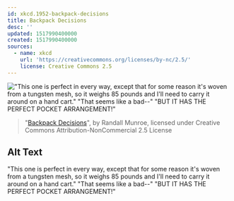 ```yaml
---
id: xkcd.1952-backpack-decisions
title: Backpack Decisions
desc: ''
updated: 1517990400000
created: 1517990400000
sources:
  - name: xkcd
    url: 'https://creativecommons.org/licenses/by-nc/2.5/'
    license: Creative Commons 2.5
---
```

!["This one is perfect in every way, except that for some reason it's woven from a tungsten mesh, so it weighs 85 pounds and I'll need to carry it around on a hand cart." "That seems like a bad--" "BUT IT HAS THE PERFECT POCKET ARRANGEMENT!"](https://imgs.xkcd.com/comics/backpack_decisions.png)
> "[Backpack Decisions](https://xkcd.com/1952/)", by Randall Munroe, licensed under Creative Commons Attribution-NonCommercial 2.5 License

## Alt Text
"This one is perfect in every way, except that for some reason it's woven from a tungsten mesh, so it weighs 85 pounds and I'll need to carry it around on a hand cart." "That seems like a bad--" "BUT IT HAS THE PERFECT POCKET ARRANGEMENT!"
